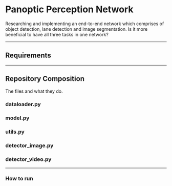 # Panoptic Perception Network

Researching and implementing an end-to-end network which comprises of object detection, lane detection and image segmentation. Is it more beneficial to have all three tasks in one network?

---
## Requirements


---
## Repository Composition

The files and what they do.

### dataloader.py


### model.py


### utils.py


### detector_image.py


### detector_video.py


---
### How to run